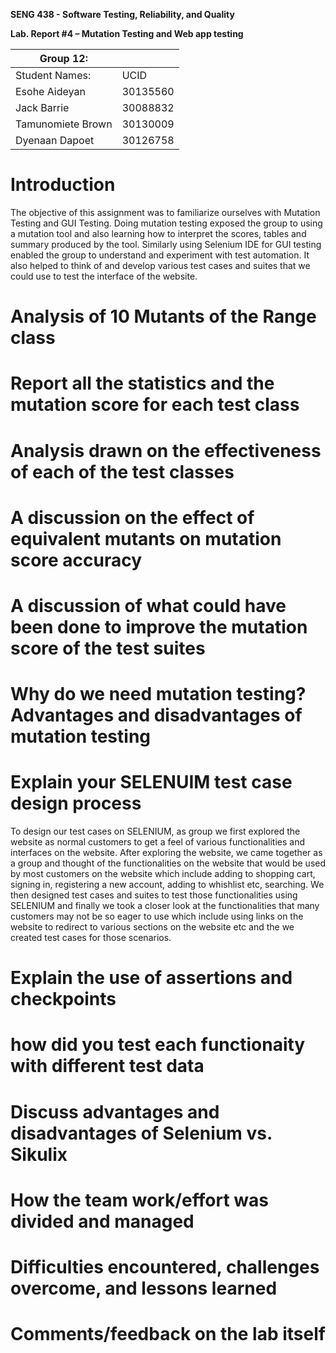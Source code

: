 **SENG 438 - Software Testing, Reliability, and Quality**

**Lab. Report \#4 – Mutation Testing and Web app testing**

| Group 12:      |     |
| -------------- | --- |
| Student Names: |  UCID     |
| Esohe Aideyan  |  30135560 |
| Jack Barrie    |  30088832 |
| Tamunomiete Brown|30130009 |
| Dyenaan Dapoet |  30126758 |

# Introduction
The objective of this assignment was to familiarize ourselves with Mutation Testing and GUI Testing. Doing mutation testing exposed the group to using a mutation tool and also learning how to interpret the scores, tables and summary produced by the tool. Similarly using Selenium IDE for GUI testing enabled the group to understand and experiment with test automation. It also helped to think of and develop various test cases and suites that we could use to test the interface of the website.

# Analysis of 10 Mutants of the Range class 

# Report all the statistics and the mutation score for each test class



# Analysis drawn on the effectiveness of each of the test classes

# A discussion on the effect of equivalent mutants on mutation score accuracy

# A discussion of what could have been done to improve the mutation score of the test suites

# Why do we need mutation testing? Advantages and disadvantages of mutation testing

# Explain your SELENUIM test case design process
To design our test cases on SELENIUM, as group we first explored the website as normal customers to get a feel of various functionalities and interfaces on the website. After exploring the website, we came together as a group and thought of the functionalities on the website that would be used by most customers on the website which include adding to shopping cart, signing in, registering a new account, adding to whishlist etc, searching. We then designed test cases and suites to test those functionalities using SELENIUM and finally we took a closer look at the functionalities that many customers may not be so eager to use which include using links on the website to redirect to various sections on the website etc and the we created test cases for those scenarios.

# Explain the use of assertions and checkpoints

# how did you test each functionaity with different test data

# Discuss advantages and disadvantages of Selenium vs. Sikulix

# How the team work/effort was divided and managed


# Difficulties encountered, challenges overcome, and lessons learned

# Comments/feedback on the lab itself
